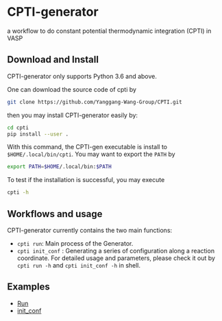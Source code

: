 # CPTI-generator
a workflow to do constant potential thermodynamic integration (CPTI) in VASP

## Download and Install

CPTI-generator only supports Python 3.6 and above.

One can download the source code of cpti by
```bash
git clone https://github.com/Yanggang-Wang-Group/CPTI.git
```
then you may install CPTI-generator easily by:
```bash
cd cpti
pip install --user .
```
With this command, the CPTI-gen executable is install to `$HOME/.local/bin/cpti`. You may want to export the `PATH` by
```bash
export PATH=$HOME/.local/bin:$PATH
```
To test if the installation is successful, you may execute
```bash
cpti -h
```
## Workflows and usage
CPTI-generator currently contains the two main functions:
* `cpti run`: Main process of the Generator.
* `cpti init_conf` : Generating a series of configuration along a reaction coordinate.
For detailed usage and parameters, please check it out by `cpti run -h` and `cpti init_conf -h` in shell.
## Examples
* [Run](examples/run)
* [init_conf](examples/init_conf)
